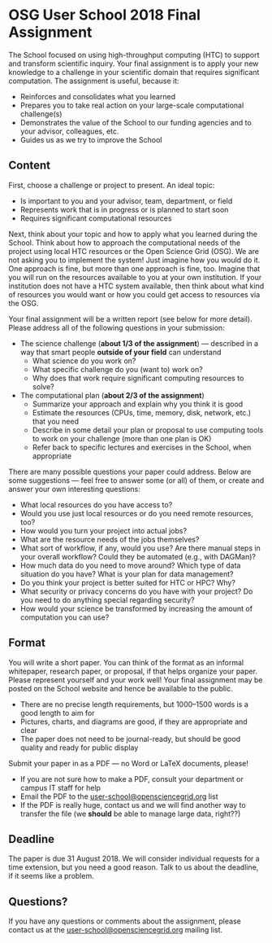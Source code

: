 # OSG User School 2018 Final Assignment

The School focused on using high-throughput computing (HTC) to support and transform scientific inquiry.  Your final
assignment is to apply your new knowledge to a challenge in your scientific domain that requires significant
computation.  The assignment is useful, because it:

- Reinforces and consolidates what you learned
- Prepares you to take real action on your large-scale computational challenge(s)
- Demonstrates the value of the School to our funding agencies and to your advisor, colleagues, etc.
- Guides us as we try to improve the School

## Content

First, choose a challenge or project to present.  An ideal topic:

- Is important to you and your advisor, team, department, or field
- Represents work that is in progress or is planned to start soon
- Requires significant computational resources

Next, think about your topic and how to apply what you learned during the School.  Think about how to approach the
computational needs of the project using local HTC resources or the Open Science Grid (OSG).  We are not asking you to
implement the system!  Just imagine how you would do it.  One approach is fine, but more than one approach is fine, too.
Imagine that you will run on the resources available to you at your own institution.  If your institution does not have
a HTC system available, then think about what kind of resources you would want or how you could get access to resources
via the OSG.

Your final assignment will be a written report (see below for more detail).  Please address all of the following
questions in your submission:

- The science challenge (**about 1/3 of the assignment**) — described in a way that smart people **outside of your field** can understand
    - What science do you work on?
    - What specific challenge do you (want to) work on?
    - Why does that work require significant computing resources to solve?
- The computational plan (**about 2/3 of the assignment**)
    - Summarize your approach and explain why you think it is good
    - Estimate the resources (CPUs, time, memory, disk, network, etc.) that you need
    - Describe in some detail your plan or proposal to use computing tools to work on your challenge (more than one plan is OK)
    - Refer back to specific lectures and exercises in the School, when appropriate

There are many possible questions your paper could address.  Below are some suggestions — feel free to answer some (or
all) of them, or create and answer your own interesting questions:

- What local resources do you have access to?
- Would you use just local resources or do you need remote resources, too?
- How would you turn your project into actual jobs?
- What are the resource needs of the jobs themselves?
- What sort of workflow, if any, would you use? Are there manual steps in your overall workflow? Could they be automated (e.g., with DAGMan)?
- How much data do you need to move around? Which type of data situation do you have? What is your plan for data management?
- Do you think your project is better suited for HTC or HPC? Why?
- What security or privacy concerns do you have with your project? Do you need to do anything special regarding security?
- How would your science be transformed by increasing the amount of computation you can use?

## Format

You will write a short paper.  You can think of the format as an informal whitepaper, research paper, or proposal, if
that helps organize your paper.  Please represent yourself and your work well!  Your final assignment may be posted on
the School website and hence be available to the public.

- There are no precise length requirements, but 1000–1500 words is a good length to aim for
- Pictures, charts, and diagrams are good, if they are appropriate and clear
- The paper does not need to be journal-ready, but should be good quality and ready for public display

Submit your paper in as a PDF — no Word or LaTeX documents, please!

- If you are not sure how to make a PDF, consult your department or campus IT staff for help
- Email the PDF to the <user-school@opensciencegrid.org> list
- If the PDF is really huge, contact us and we will find another way to transfer the file (we **should** be able to manage large data, right??)

## Deadline

The paper is due 31 August 2018.  We will consider individual requests for a time extension, but you need a good reason.
Talk to us about the deadline, if it seems like a problem.

## Questions?

If you have any questions or comments about the assignment, please contact us at the <user-school@opensciencegrid.org>
mailing list.
